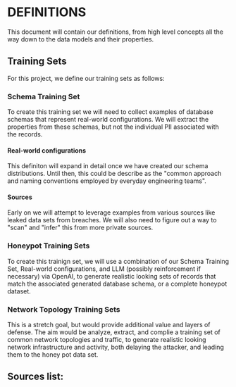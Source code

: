# DEFINITIONS

This document will contain our definitions, from high level concepts all the way down to the data models and their properties.

## Training Sets

For this project, we define our training sets as follows:

### Schema Training Set

To create this training set we will need to collect examples of database schemas that represent real-world configurations. We will extract the properties from these schemas, but not the individual PII associated with the records.

#### Real-world configurations

This definiton will expand in detail once we have created our schema distributions. Until then, this could be describe as the "common approach and naming conventions employed by everyday engineering teams".

#### Sources

Early on we will attempt to leverage examples from various sources like leaked data sets from breaches. We will also need to figure out a way to "scan" and "infer" this from more private sources.

### Honeypot Training Sets

To create this trainign set, we will use a combination of our Schema Training Set, Real-world configurations, and LLM (possibly reinforcement if necessary) via OpenAI, to generate realistic looking sets of records that match the associated generated database schema, or a complete honeypot dataset.

### Network Topology Training Sets

This is a stretch goal, but would provide additional value and layers of defense. The aim would be analyze, extract, and complie a training set of common network topologies and traffic, to generate realistic looking network infrastructure and activity, both delaying the attacker, and leading them to the honey pot data set.

Sources list:
- 

